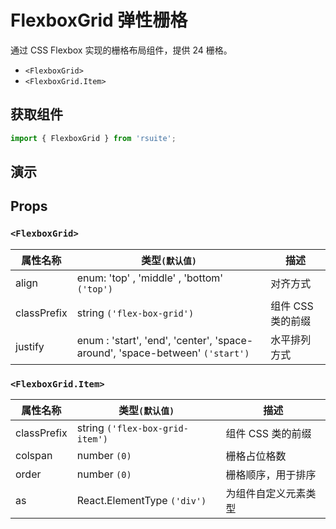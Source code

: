 # FlexboxGrid 弹性栅格

通过 CSS Flexbox 实现的栅格布局组件，提供 24 栅格。

- `<FlexboxGrid>`
- `<FlexboxGrid.Item>`

## 获取组件

```js
import { FlexboxGrid } from 'rsuite';
```

## 演示

<!--{demo}-->

## Props

### `<FlexboxGrid>`

| 属性名称    | 类型`(默认值)`                                                               | 描述              |
| ----------- | ---------------------------------------------------------------------------- | ----------------- |
| align       | enum: 'top' , 'middle' , 'bottom' `('top')`                                  | 对齐方式          |
| classPrefix | string `('flex-box-grid')`                                                   | 组件 CSS 类的前缀 |
| justify     | enum : 'start', 'end', 'center', 'space-around', 'space-between' `('start')` | 水平排列方式      |

### `<FlexboxGrid.Item>`

| 属性名称    | 类型`(默认值)`                  | 描述                 |
| ----------- | ------------------------------- | -------------------- |
| classPrefix | string `('flex-box-grid-item')` | 组件 CSS 类的前缀    |
| colspan     | number `(0)`                    | 栅格占位格数         |
| order       | number `(0)`                    | 栅格顺序，用于排序   |
| as          | React.ElementType `('div')`     | 为组件自定义元素类型 |
